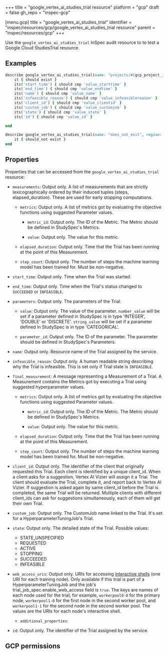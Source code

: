+++
title = "google_vertex_ai_studies_trial resource"
platform = "gcp"
draft = false
gh_repo = "inspec-gcp"

[menu.gcp]
title = "google_vertex_ai_studies_trial"
identifier = "inspec/resources/gcp/google_vertex_ai_studies_trial resource"
parent = "inspec/resources/gcp"
+++

Use the `google_vertex_ai_studies_trial` InSpec audit resource to to test a Google Cloud StudiesTrial resource.

## Examples

```ruby
describe google_vertex_ai_studies_trial(name: "projects/#{gcp_project_id}/locations/#{studies_trial['region']}/studies/#{studies_trial['study']}/trials/#{studies_trial['name']}", region: ' value_region') do
	it { should exist }
	its('start_time') { should cmp 'value_starttime' }
	its('end_time') { should cmp 'value_endtime' }
	its('name') { should cmp 'value_name' }
	its('infeasible_reason') { should cmp 'value_infeasiblereason' }
	its('client_id') { should cmp 'value_clientid' }
	its('custom_job') { should cmp 'value_customjob' }
	its('state') { should cmp 'value_state' }
	its('id') { should cmp 'value_id' }

end

describe google_vertex_ai_studies_trial(name: "does_not_exit", region: ' value_region') do
	it { should_not exist }
end
```

## Properties

Properties that can be accessed from the `google_vertex_ai_studies_trial` resource:


  * `measurements`: Output only. A list of measurements that are strictly lexicographically ordered by their induced tuples (steps, elapsed_duration). These are used for early stopping computations.

    * `metrics`: Output only. A list of metrics got by evaluating the objective functions using suggested Parameter values.

      * `metric_id`: Output only. The ID of the Metric. The Metric should be defined in StudySpec's Metrics.

      * `value`: Output only. The value for this metric.

    * `elapsed_duration`: Output only. Time that the Trial has been running at the point of this Measurement.

    * `step_count`: Output only. The number of steps the machine learning model has been trained for. Must be non-negative.

  * `start_time`: Output only. Time when the Trial was started.

  * `end_time`: Output only. Time when the Trial's status changed to `SUCCEEDED` or `INFEASIBLE`.

  * `parameters`: Output only. The parameters of the Trial.

    * `value`: Output only. The value of the parameter. `number_value` will be set if a parameter defined in StudySpec is in type 'INTEGER', 'DOUBLE' or 'DISCRETE'. `string_value` will be set if a parameter defined in StudySpec is in type 'CATEGORICAL'.

    * `parameter_id`: Output only. The ID of the parameter. The parameter should be defined in StudySpec's Parameters.

  * `name`: Output only. Resource name of the Trial assigned by the service.

  * `infeasible_reason`: Output only. A human readable string describing why the Trial is infeasible. This is set only if Trial state is `INFEASIBLE`.

  * `final_measurement`: A message representing a Measurement of a Trial. A Measurement contains the Metrics got by executing a Trial using suggested hyperparameter values.

    * `metrics`: Output only. A list of metrics got by evaluating the objective functions using suggested Parameter values.

      * `metric_id`: Output only. The ID of the Metric. The Metric should be defined in StudySpec's Metrics.

      * `value`: Output only. The value for this metric.

    * `elapsed_duration`: Output only. Time that the Trial has been running at the point of this Measurement.

    * `step_count`: Output only. The number of steps the machine learning model has been trained for. Must be non-negative.

  * `client_id`: Output only. The identifier of the client that originally requested this Trial. Each client is identified by a unique client_id. When a client asks for a suggestion, Vertex AI Vizier will assign it a Trial. The client should evaluate the Trial, complete it, and report back to Vertex AI Vizier. If suggestion is asked again by same client_id before the Trial is completed, the same Trial will be returned. Multiple clients with different client_ids can ask for suggestions simultaneously, each of them will get their own Trial.

  * `custom_job`: Output only. The CustomJob name linked to the Trial. It's set for a HyperparameterTuningJob's Trial.

  * `state`: Output only. The detailed state of the Trial.
  Possible values:
    * STATE_UNSPECIFIED
    * REQUESTED
    * ACTIVE
    * STOPPING
    * SUCCEEDED
    * INFEASIBLE

  * `web_access_uris`: Output only. URIs for accessing [interactive shells](https://cloud.google.com/vertex-ai/docs/training/monitor-debug-interactive-shell) (one URI for each training node). Only available if this trial is part of a HyperparameterTuningJob and the job's trial_job_spec.enable_web_access field is `true`. The keys are names of each node used for the trial; for example, `workerpool0-0` for the primary node, `workerpool1-0` for the first node in the second worker pool, and `workerpool1-1` for the second node in the second worker pool. The values are the URIs for each node's interactive shell.

    * `additional_properties`: 

  * `id`: Output only. The identifier of the Trial assigned by the service.


## GCP permissions
